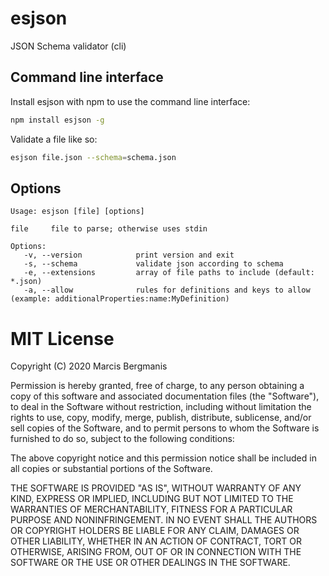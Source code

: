 # esjson
JSON Schema validator (cli)

## Command line interface
Install esjson with npm to use the command line interface:

```bash
npm install esjson -g
```

Validate a file like so:

```bash
esjson file.json --schema=schema.json
```

## Options

```
Usage: esjson [file] [options]

file     file to parse; otherwise uses stdin

Options:
   -v, --version            print version and exit
   -s, --schema             validate json according to schema
   -e, --extensions         array of file paths to include (default: *.json)
   -a, --allow              rules for definitions and keys to allow (example: additionalProperties:name:MyDefinition)
```

# MIT License
Copyright (C) 2020 Marcis Bergmanis

Permission is hereby granted, free of charge, to any person obtaining a copy of this software and associated documentation files (the "Software"), to deal in the Software without restriction, including without limitation the rights to use, copy, modify, merge, publish, distribute, sublicense, and/or sell copies of the Software, and to permit persons to whom the Software is furnished to do so, subject to the following conditions:

The above copyright notice and this permission notice shall be included in all copies or substantial portions of the Software.

THE SOFTWARE IS PROVIDED "AS IS", WITHOUT WARRANTY OF ANY KIND, EXPRESS OR IMPLIED, INCLUDING BUT NOT LIMITED TO THE WARRANTIES OF MERCHANTABILITY, FITNESS FOR A PARTICULAR PURPOSE AND NONINFRINGEMENT. IN NO EVENT SHALL THE AUTHORS OR COPYRIGHT HOLDERS BE LIABLE FOR ANY CLAIM, DAMAGES OR OTHER LIABILITY, WHETHER IN AN ACTION OF CONTRACT, TORT OR OTHERWISE, ARISING FROM, OUT OF OR IN CONNECTION WITH THE SOFTWARE OR THE USE OR OTHER DEALINGS IN THE SOFTWARE.

